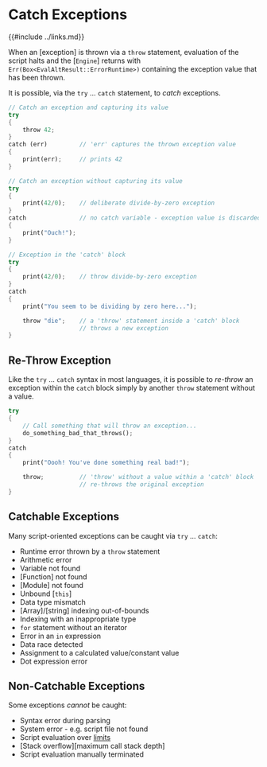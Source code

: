 Catch Exceptions
================

{{#include ../links.md}}


When an [exception] is thrown via a `throw` statement, evaluation of the script halts
and the [`Engine`] returns with `Err(Box<EvalAltResult::ErrorRuntime>)` containing the
exception value that has been thrown.

It is possible, via the `try` ... `catch` statement, to _catch_ exceptions.

```rust
// Catch an exception and capturing its value
try
{
    throw 42;
}
catch (err)         // 'err' captures the thrown exception value
{
    print(err);     // prints 42
}

// Catch an exception without capturing its value
try
{
    print(42/0);    // deliberate divide-by-zero exception
}
catch               // no catch variable - exception value is discarded
{
    print("Ouch!");
}

// Exception in the 'catch' block
try
{
    print(42/0);    // throw divide-by-zero exception
}
catch
{
    print("You seem to be dividing by zero here...");

    throw "die";    // a 'throw' statement inside a 'catch' block
                    // throws a new exception
}
```


Re-Throw Exception
------------------

Like the `try` ... `catch` syntax in most languages, it is possible to _re-throw_
an exception within the `catch` block simply by another `throw` statement without
a value.


```rust
try
{
    // Call something that will throw an exception...
    do_something_bad_that_throws();
}
catch
{
    print("Oooh! You've done something real bad!");

    throw;          // 'throw' without a value within a 'catch' block
                    // re-throws the original exception
}

```


Catchable Exceptions
--------------------

Many script-oriented exceptions can be caught via `try` ... `catch`:

* Runtime error thrown by a `throw` statement
* Arithmetic error
* Variable not found
* [Function] not found
* [Module] not found
* Unbound [`this`]
* Data type mismatch
* [Array]/[string] indexing out-of-bounds
* Indexing with an inappropriate type
* `for` statement without an iterator
* Error in an `in` expression
* Data race detected
* Assignment to a calculated value/constant value
* Dot expression error


Non-Catchable Exceptions
------------------------

Some exceptions _cannot_ be caught:

* Syntax error during parsing
* System error - e.g. script file not found
* Script evaluation over [limits]({{rootUrl}}/safety/index.md)
* [Stack overflow][maximum call stack depth]
* Script evaluation manually terminated
